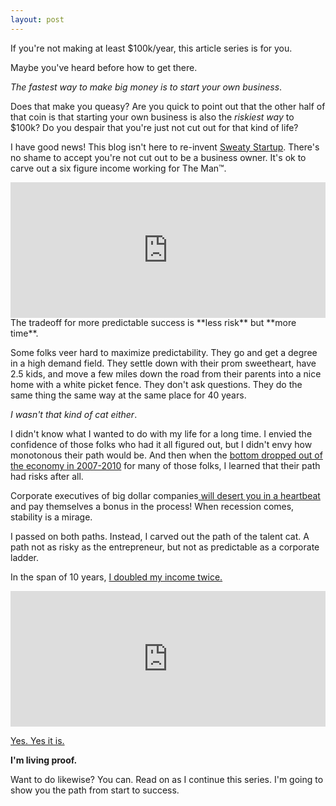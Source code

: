 ```yaml
---
layout: post
---
```

If you're not making at least $100k/year, this article series is for you.

Maybe you've heard before how to get there.

_The fastest way to make big money is to start your own business_.

Does that make you queasy? Are you quick to point out that the other half of that coin is that starting your own business is also the _riskiest way_ to $100k? Do you despair that you're just not cut out for that kind of life?

I have good news! This blog isn't here to re-invent <a href="https://sweatystartup.com/">Sweaty Startup</a>. There's no shame to accept you're not cut out to be a business owner. It's ok to carve out a six figure income working for The Man™.

<div style="width:100%;height:0;padding-bottom:43%;position:relative;"><iframe src="http://theman.pt/wp-content/uploads/2016/05/themangif-1.gif" width="100%" height="100%" style="position:absolute" frameBorder="0" allowFullScreen></iframe></div>
The tradeoff for more predictable success is **less risk** but **more time**.

Some folks veer hard to maximize predictability. They go and get a degree in a high demand field. They settle down with their prom sweetheart, have 2.5 kids, and move a few miles down the road from their parents into a nice home with a white picket fence. They don't ask questions. They do the same thing the same way at the same place for 40 years.

_I wasn't that kind of cat either_.

I didn't know what I wanted to do with my life for a long time. I envied the confidence of those folks who had it all figured out, but I didn't envy how monotonous their path would be. And then when the <a href="https://en.wikipedia.org/wiki/Job_losses_caused_by_the_Great_Recession">bottom dropped out of the economy in 2007-2010</a> for many of those folks, I learned that their path had risks after all.

Corporate executives of big dollar companies<a href="https://www.theatlantic.com/business/archive/2012/05/its-golden-parachute-season/328115/"> will desert you in a heartbeat</a> and pay themselves a bonus in the process! When recession comes, stability is a mirage.

I passed on both paths. Instead, I carved out the path of the talent cat. A path not as risky as the entrepreneur, but not as predictable as a corporate ladder.

In the span of 10 years, <a href="http://thetalentcat.com/2019-06-07-The-Challenge/">I doubled my income twice.</a>

<div style="width:100%;height:0;padding-bottom:43%;position:relative;"><iframe src="https://giphy.com/embed/MkZRLZwPT0ZPy" width="100%" height="100%" style="position:absolute" frameBorder="0" class="giphy-embed" allowFullScreen></iframe></div><p><a href="https://giphy.com/gifs/star-jake-story-MkZRLZwPT0ZPy">Yes. Yes it is.</a></p>

**I'm living proof.**

Want to do likewise? You can. Read on as I continue this series. I'm going to show you the path from start to success.
